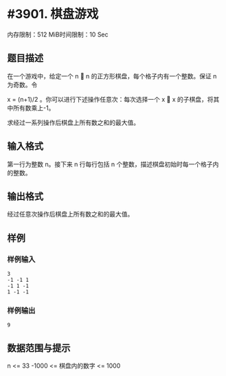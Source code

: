 # #3901. 棋盘游戏

内存限制：512 MiB时间限制：10 Sec

## 题目描述

在一个游戏中，给定一个 n  n 的正方形棋盘，每个格子内有一个整数。保证 n 为奇数。令

x = (n+1)/2 。你可以进行下述操作任意次：每次选择一个 x  x 的子棋盘，将其中所有数乘上-1。

求经过一系列操作后棋盘上所有数之和的最大值。

## 输入格式

第一行为整数 n。接下来 n 行每行包括 n 个整数，描述棋盘初始时每一个格子内的整数。

## 输出格式

经过任意次操作后棋盘上所有数之和的最大值。

## 样例

### 样例输入

    
    3
    -1 -1 1
    -1 1 -1
    1 -1 -1
    

### 样例输出

    
    9
    

## 数据范围与提示

n <= 33
-1000 <= 棋盘内的数字 <= 1000
